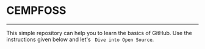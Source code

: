 # CEMPFOSS
---------
This simple repository can help you to learn the basics of GitHub. Use the instructions given below and let's ``` Dive into Open Source```.

